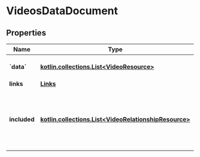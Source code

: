 
# VideosDataDocument

## Properties
Name | Type | Description | Notes
------------ | ------------- | ------------- | -------------
**&#x60;data&#x60;** | [**kotlin.collections.List&lt;VideoResource&gt;**](VideoResource.md) | document&#39;s primary data | 
**links** | [**Links**](Links.md) |  |  [optional]
**included** | [**kotlin.collections.List&lt;VideoRelationshipResource&gt;**](VideoRelationshipResource.md) | array of resource objects that are related to the primary data and/or each other |  [optional]




